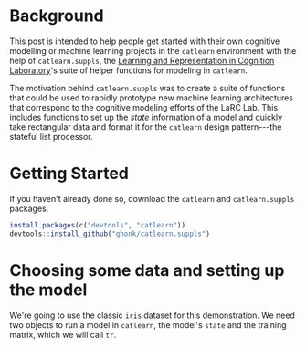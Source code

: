 Background
==========

This post is intended to help people get started with their own cognitive modelling or machine learning projects in the `catlearn` environment with the help of `catlearn.suppls`, the [Learning and Representation in Cognition Laboratory](http://kurtzlab.psychology.binghamton.edu/)'s suite of helper functions for modeling in `catlearn`.

The motivation behind `catlearn.suppls` was to create a suite of functions that could be used to rapidly prototype new machine learning architectures that correspond to the cognitive modeling efforts of the LaRC Lab. This includes functions to set up the *state* information of a model and quickly take rectangular data and format it for the `catlearn` design pattern---the stateful list processor.

Getting Started
===============

If you haven't already done so, download the `catlearn` and `catlearn.suppls` packages.

``` r
install.packages(c("devtools", "catlearn"))
devtools::install_github("ghonk/catlearn.suppls")
```

Choosing some data and setting up the model
===========================================

We're going to use the classic `iris` dataset for this demonstration. We need two objects to run a model in `catlearn`, the model's `state` and the training matrix, which we will call `tr`.
